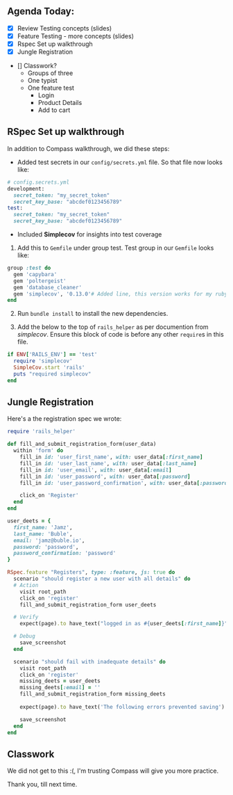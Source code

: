 
## Agenda Today:

- [x] Review Testing concepts (slides)
- [x] Feature Testing - more concepts (slides)
- [x] Rspec Set up walkthrough
- [x] Jungle Registration
- [] Classwork?
  + Groups of three
  + One typist
  + One feature test
    - Login
    - Product Details
    - Add to cart
  

## RSpec Set up walkthrough

In addition to Compass walkthrough, we did these steps:

- Added test secrets in our `config/secrets.yml` file. So that file now looks like:

```rb
# config.secrets.yml
development:
  secret_token: "my_secret_token"
  secret_key_base: "abcdef0123456789"
test:
  secret_token: "my_secret_token"
  secret_key_base: "abcdef0123456789"
```

- Included **Simplecov** for insights into test coverage

1. Add this to `Gemfile` under group test. Test group in our `Gemfile` looks like:

```rb
group :test do
  gem 'capybara'
  gem 'poltergeist'
  gem 'database_cleaner'
  gem 'simplecov', '0.13.0'# Added line, this version works for my ruby version 2.3.0
end
```

2. Run `bundle install` to install the new dependencies.

3. Add the below to the top of `rails_helper` as per documention from _simplecov_. Ensure this block of code is before any other `require`s in this file.

```rb
if ENV['RAILS_ENV'] == 'test'
  require 'simplecov'
  SimpleCov.start 'rails'
  puts "required simplecov"
end
```

## Jungle Registration

Here's a the registration spec we wrote:

```rb
require 'rails_helper'

def fill_and_submit_registration_form(user_data)
  within 'form' do
    fill_in id: 'user_first_name', with: user_data[:first_name]
    fill_in id: 'user_last_name', with: user_data[:last_name]
    fill_in id: 'user_email', with: user_data[:email]
    fill_in id: 'user_password', with: user_data[:password]
    fill_in id: 'user_password_confirmation', with: user_data[:password_confirmation]

    click_on 'Register'
  end
end

user_deets = {
  first_name: 'Jamz',
  last_name: 'Buble',
  email: 'jamz@buble.io',
  password: 'password',
  password_confirmation: 'password'
}

RSpec.feature "Registers", type: :feature, js: true do
  scenario "should register a new user with all details" do
  # Action
    visit root_path
    click_on 'register'
    fill_and_submit_registration_form user_deets

  # Verify
    expect(page).to have_text("logged in as #{user_deets[:first_name]}")

  # Debug
    save_screenshot
  end

  scenario "should fail with inadequate details" do
    visit root_path
    click_on 'register'
    missing_deets = user_deets
    missing_deets[:email] = ''
    fill_and_submit_registration_form missing_deets
    
    expect(page).to have_text('The following errors prevented saving')

    save_screenshot
  end
end
```

## Classwork
We did not get to this :(, I'm trusting Compass will give you more practice.

Thank you, till next time.